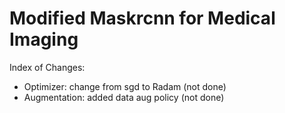 # Modified Maskrcnn for Medical Imaging

Index of Changes:
- Optimizer: change from sgd to Radam (not done)
- Augmentation: added data aug policy (not done)

